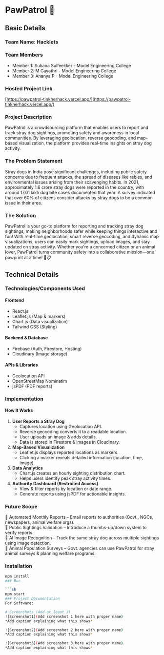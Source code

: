 # PawPatrol 🐾

## Basic Details

### Team Name: Hacklets

### Team Members

- Member 1: Suhana Sulfeekker - Model Engineering College
- Member 2: M Gayathri - Model Engineering College
- Member 3: Ananya P - Model Engineering College

### Hosted Project Link

[https://pawpatrol-tinkherhack.vercel.app/](https://pawpatrol-tinkherhack.vercel.app/)

### Project Description

PawPatrol is a crowdsourcing platform that enables users to report and track stray dog sightings, promoting safety and awareness in local communities. By leveraging geolocation, reverse geocoding, and map-based visualization, the platform provides real-time insights on stray dog activity.

### The Problem Statement

Stray dogs in India pose significant challenges, including public safety concerns due to frequent attacks, the spread of diseases like rabies, and environmental issues arising from their scavenging habits. In 2021, approximately 1.6 crore stray dogs were reported in the country, with around 17.01 lakh dog bite cases documented that year. A survey indicated that over 60% of citizens consider attacks by stray dogs to be a common issue in their area.

### The Solution

PawPatrol is your go-to platform for reporting and tracking stray dog sightings, making neighborhoods safer while keeping things interactive and fun! With real-time geolocation, smart reverse geocoding, and dynamic map visualizations, users can easily mark sightings, upload images, and stay updated on stray activity. Whether you're a concerned citizen or an animal lover, PawPatrol turns community safety into a collaborative mission—one pawprint at a time! 🐾📋

## Technical Details

### Technologies/Components Used

#### Frontend

- React.js
- Leaflet.js (Map & markers)
- Chart.js (Data visualization)
- Tailwind CSS (Styling)

#### Backend & Database

- Firebase (Auth, Firestore, Hosting)
- Cloudinary (Image storage)

#### APIs & Libraries

- Geolocation API
- OpenStreetMap Nominatim
- jsPDF (PDF reports)

### Implementation

#### How It Works

1. **User Reports a Stray Dog**
   - Captures location using Geolocation API.
   - Reverse geocoding converts it to a readable location.
   - User uploads an image & adds details.
   - Data is stored in Firestore & images in Cloudinary.
2. **Map-Based Visualization**
   - Leaflet.js displays reported locations as markers.
   - Clicking a marker reveals detailed information (location, time, image).
3. **Data Analytics**
   - Chart.js creates an hourly sighting distribution chart.
   - Helps users identify peak stray activity times.
4. **Authority Dashboard (Restricted Access)**
   - View & filter reports by location or date range.
   - Generate reports using jsPDF for actionable insights.

### Future Scope

🔹 Automated Monthly Reports – Email reports to authorities (Govt., NGOs, newspapers, animal welfare orgs).  
🔹 Public Sightings Validation – Introduce a thumbs-up/down system to verify reports.  
🔹 AI Image Recognition – Track the same stray dog across multiple sightings using image detection.  
🔹 Animal Population Surveys – Govt. agencies can use PawPatrol for stray animal surveys & planning welfare programs.

### Installation

```sh
npm install
### Run

```sh
npm start
### Project Documentation
For Software:

# Screenshots (Add at least 3)
![Screenshot1](Add screenshot 1 here with proper name)
*Add caption explaining what this shows*

![Screenshot2](Add screenshot 2 here with proper name)
*Add caption explaining what this shows*

![Screenshot3](Add screenshot 3 here with proper name)
*Add caption explaining what this shows*

